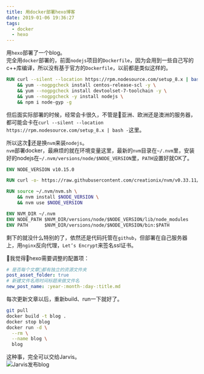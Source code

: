 ```yaml
---
title: 用docker部署hexo博客
date: 2019-01-06 19:36:27
tags: 
  - docker
  - hexo
---
```

用``hexo``部署了一个blog。  
完全用``docker``部署的，前面``nodejs``项目的``Dockerfile``，因为会用到一些自己写的c++库编译，所以没有基于官方的``Dockerfile``，以前都是类似这样的。

``` dockerfile
RUN curl --silent --location https://rpm.nodesource.com/setup_8.x | bash - \
    && yum --nogpgcheck install centos-release-scl -y \
    && yum --nogpgcheck install devtoolset-7-toolchain -y \
    && yum --nogpgcheck -y install nodejs \
    && npm i node-gyp -g
```

但后面实际部署的时候，经常会卡很久，不管是亚洲、欧洲还是澳洲的服务器，都可能会卡在``curl --silent --location https://rpm.nodesource.com/setup_8.x | bash -``这里。  

所以这次还是换``nvm``来装``nodejs``。  
``nvm``部署docker，最麻烦的就在环境变量这里，最新的``nvm``目录在``~/.nvm``里，安装好的nodejs在``~/.nvm/versions/node/$NODE_VERSION``里，``PATH``设置好就OK了。

``` dockerfile
ENV NODE_VERSION v10.15.0

RUN curl -o- https://raw.githubusercontent.com/creationix/nvm/v0.33.11/install.sh | bash

RUN source ~/.nvm/nvm.sh \
    && nvm install $NODE_VERSION \
    && nvm use $NODE_VERSION

ENV NVM_DIR ~/.nvm
ENV NODE_PATH $NVM_DIR/versions/node/$NODE_VERSION/lib/node_modules
ENV PATH      $NVM_DIR/versions/node/$NODE_VERSION/bin:$PATH
```

剩下的就没什么特别的了，依然还是代码托管在``github``，但部署在自己服务器上，用``nginx``反向代理，``Let’s Encrypt``来签名ssl证书。  

我觉得hexo需要调整的配置项：

``` yaml
# 是否每个文章都有独立的资源文件夹
post_asset_folder: true
# 新建文件名用时间标题来做文件名
new_post_name: :year-:month-:day-:title.md
```

每次更新文章以后，重新build、run一下就好了。

``` bash
git pull
docker build -t blog .
docker stop blog
docker run -d \
  --rm \
  --name blog \
  blog
```

这种事，完全可以交给Jarvis。  
![Jarvis发布blog](img001.png)